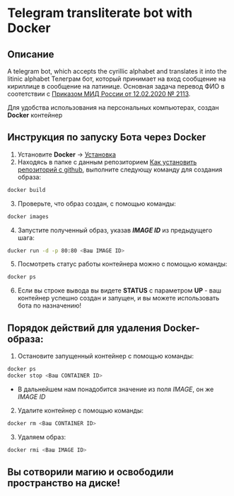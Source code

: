 # Telegram transliterate bot with Docker
## Описание
A telegram bot, which accepts the cyrillic alphabet and translates it into the litinic alphabet
Телеграм бот, который принимает на вход сообщение на кириллице в сообщение на латинице. 
Основная задача перевод ФИО в соотетствии с [Приказом МИД России от 12.02.2020 № 2113](https://www.consultant.ru/document/cons_doc_LAW_360580/9eb761ae644ec1e283b3a50ef232330b924577cb/).

Для удобства использования на персональных компьютерах, создан **Docker** контейнер

## Инструкция по запуску **Бота** через **Docker**

1. Установите **Docker** -> [Установка](https://docs.docker.com/engine/install/)
2. Находясь в папке с данным репозиторием [Как установить репозиторий с github](https://docs.github.com/en/repositories/working-with-files/using-files/downloading-source-code-archives), выполните следующу команду для создания образа:
```bash
docker build
```
3. Проверьте, что образ создан, с помощью команды:
```bash
docker images
```
4. Запустите полученный образ, указав **_IMAGE ID_** из предыдущего шага:
```bash
ducker run -d -p 80:80 <Ваш IMAGE ID>
```
5. Посмотреть статус работы контейнера можно с помощью команды:
```bash
docker ps
```
6. Если вы строке вывода вы видете **STATUS** с параметром **UP** - ваш контейнер успешно создан и запущен, и вы можете использовать бота по назначению!


## Порядок действий для удаления **Docker-образа**:
1. Остановите запущенный контейнер с помощью команды:
```bash
docker ps
docker stop <Ваш CONTAINER ID>
```
  - В дальнейшем нам понадобится значение из поля _IMAGE_, он же _IMAGE ID_
  
2. Удалите контейнер с помощью команды:
```bash
docker rm <Ваш CONTAINER ID>
```
3. Удаляем образ:
```bash
docker rmi <Ваш IMAGE ID>
```
## Вы сотворили магию и освободили пространство на диске!
